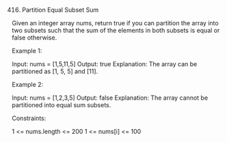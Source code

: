 416. Partition Equal Subset Sum

Given an integer array nums, return true if you can partition the array into two subsets such that the sum of the elements in both subsets is equal or false otherwise.



Example 1:

Input: nums = [1,5,11,5]
Output: true
Explanation: The array can be partitioned as [1, 5, 5] and [11].


Example 2:

Input: nums = [1,2,3,5]
Output: false
Explanation: The array cannot be partitioned into equal sum subsets.


Constraints:

1 <= nums.length <= 200
1 <= nums[i] <= 100
